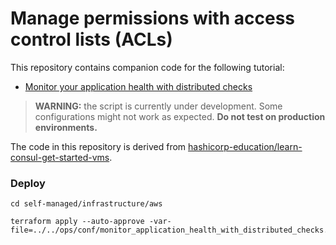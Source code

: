 # Manage permissions with access control lists (ACLs)

This repository contains companion code for the following tutorial:

- [Monitor your application health with distributed checks](https://developer.hashicorp.com/consul/tutorials/developer-discovery/monitor-applications-health-checks)

> **WARNING:** the script is currently under development. Some configurations might not work as expected. **Do not test on production environments.**

The code in this repository is derived from [hashicorp-education/learn-consul-get-started-vms](https://github.com/hashicorp-education/learn-consul-get-started-vms).


### Deploy

```
cd self-managed/infrastructure/aws
```

```
terraform apply --auto-approve -var-file=../../ops/conf/monitor_application_health_with_distributed_checks.tfvars
```